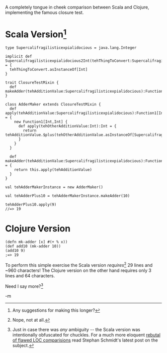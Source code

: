 A completely tongue in cheek comparison between Scala and Clojure, implementing the famous closure test.

Scala Version[^longer]
=============

    type Supercalifragilisticexpialidocious = java.lang.Integer
      
    implicit def Supercalifragilisticexpialidocious2Int(tehThingToConvert:Supercalifragilisticexpialidocious) = {
      tehThingToConvert.asInstanceOf[Int]
    }
     
    trait ClosureTestMixin {
      def makeAdder(tehAdditionValue:Supercalifragilisticexpialidocious):Function1[Int,Int]
    }
     
    class AdderMaker extends ClosureTestMixin {
      def apply(tehAdditionValue:Supercalifragilisticexpialidocious):Function1[Int,Int] = {
        new Function1[Int,Int] {
          def apply(tehOtherAdditionValue:Int):Int = {
            return tehAdditionValue.$plus(tehOtherAdditionValue.asInstanceOf[Supercalifragilisticexpialidocious])
          }
        }
      }
      
      def makeAdder(tehAdditionValue:Supercalifragilisticexpialidocious):Function1[Int,Int] = {
        return this.apply(tehAdditionValue)
      }
    }
    
    val tehAdderMakerInstance = new AdderMaker()
    
    val tehAdderPlus10 = tehAdderMakerInstance.makeAdder(10)
    
    tehAdderPlus10.apply(9)
    //=> 19

Clojure Version
===============

    (defn mk-adder [x] #(+ % x))
    (def add10 (mk-adder 10))
    (add10 9)
    ;=> 19

To perform this simple exercise the Scala version *requires*[^req] 29 lines and ~960 characters!  The Clojure version on the other hand requires only 3 lines and 64 characters.  

Need I say more?[^scala]

-m


[^scala]: Just in case there was *any* ambiguity -- the Scala version was intentionally obfuscated for chuckles.  For a much more eloquent [rebutal of flawed LOC comparisions](http://codemonkeyism.com/scala-vs-clojure-flawed-loc-comparison/) read Stephan Schmidt's latest post on the subject.

[^longer]: Any suggestions for making this longer?

[^req]: Nope, not at all.

